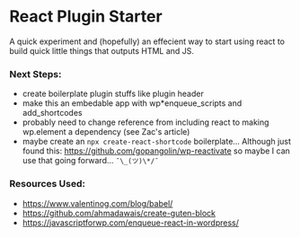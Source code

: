 # React Plugin Starter

A quick experiment and (hopefully) an effecient way to start using react to build quick little things that outputs HTML and JS.

### Next Steps:

- create boilerplate plugin stuffs like plugin header
- make this an embedable app with wp\*enqueue_scripts and add_shortcodes
- probably need to change reference from including react to making wp.element a dependency (see Zac's article)
- maybe create an `npx create-react-shortcode` boilerplate... Although just found this: https://github.com/gopangolin/wp-reactivate so maybe I can use that going forward... `¯\_(ツ)\*/¯`

### Resources Used:

- https://www.valentinog.com/blog/babel/
- https://github.com/ahmadawais/create-guten-block
- https://javascriptforwp.com/enqueue-react-in-wordpress/
